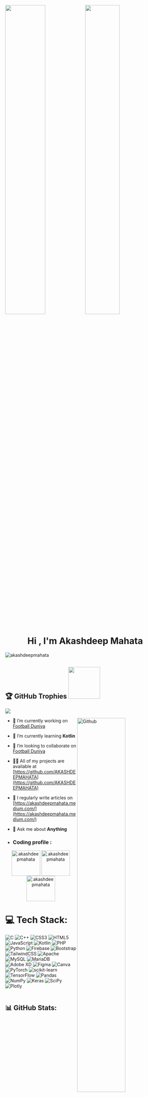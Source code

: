 <a href="#"><img width="50%" height="cover"  src="https://www.belenclaver.com/wp-content/uploads/2021/05/aplicaciones-entrevistas-de-seleccio%CC%81n-en-diferido.png" /></a><a href="#"><img width="46.5%" height="50%"  src="https://loopup.com/app/uploads/2020/03/Remote-working-illustration--1024x687.jpg" /></a>

<h1 align="center">Hi , I'm Akashdeep Mahata </h1>

<p align="left"> <img src="https://komarev.com/ghpvc/?username=akashdeepmahata&label=Profile%20views&color=0e75b6&style=flat" alt="akashdeepmahata" /> </p>

## 🏆 GitHub Trophies  <img src = "https://media0.giphy.com/media/KDDpcKigbfFpnejZs6/giphy.gif?cid=ecf05e47oy6f4zjs8g1qoiystc56cu7r9tb8a1fe76e05oty&rid=giphy.gif" width = 100px>
![](https://github-profile-trophy.vercel.app/?username=AKASHDEEPMAHATA&theme=dracula&no-frame=false&no-bg=false&margin-w=4)


<img width="55%" align="right" alt="Github" src="https://raw.githubusercontent.com/onimur/.github/master/.resources/git-header.svg" />

- 🔭 I’m currently working on [Football Duniya](https://akashdeepmahata.github.io/footballduniya/)

- 🌱 I’m currently learning **Kotlin**

- 👯 I’m looking to collaborate on [Football Duniya](https://akashdeepmahata.github.io/footballduniya/)

- 👨‍💻 All of my projects are available at [https://github.com/AKASHDEEPMAHATA](https://github.com/AKASHDEEPMAHATA)

- 📝 I regularly write articles on [https://akashdeepmahata.medium.com/](https://akashdeepmahata.medium.com/)

- 💬 Ask me about **Anything**



 


- <h3 align="left">Coding profile :</h3>
<p align="center">
<a href="https://www.github.com/AKASHDEEPMAHATA" target="blank"><img align="center" src="https://raw.githubusercontent.com/rahuldkjain/github-profile-readme-generator/master/src/images/icons/Social/github.svg" alt="akashdeepmahata" height="80" width="90" /></a>
<a href="https://auth.geeksforgeeks.org/user/akashdeepmahata/practice/" target="blank"><img align="center" src="https://raw.githubusercontent.com/rahuldkjain/github-profile-readme-generator/master/src/images/icons/Social/geeks-for-geeks.svg" alt="akashdeepmahata" height="80" width="90" /></a>
<a href="https://www.leetcode.com/akashdeepmahata" target="blank"><img align="center" src="https://raw.githubusercontent.com/rahuldkjain/github-profile-readme-generator/master/src/images/icons/Social/leet-code.svg" alt="akashdeepmahata" height="80" width="90" /></a>
<!-- <a href="https://www.hackerrank.com/akashdeepmahata" target="blank"><img align="center" src="https://raw.githubusercontent.com/rahuldkjain/github-profile-readme-generator/master/src/images/icons/Social/hackerrank.svg" alt="akashdeepmahata" height="80" width="90" /></a></p> -->

# 💻 Tech Stack:
![C](https://img.shields.io/badge/c-%2300599C.svg?style=flat&logo=c&logoColor=white) ![C++](https://img.shields.io/badge/c++-%2300599C.svg?style=flat&logo=c%2B%2B&logoColor=white) ![CSS3](https://img.shields.io/badge/css3-%231572B6.svg?style=flat&logo=css3&logoColor=white) ![HTML5](https://img.shields.io/badge/html5-%23E34F26.svg?style=flat&logo=html5&logoColor=white) ![JavaScript](https://img.shields.io/badge/javascript-%23323330.svg?style=flat&logo=javascript&logoColor=%23F7DF1E) ![Kotlin](https://img.shields.io/badge/kotlin-%230095D5.svg?style=flat&logo=kotlin&logoColor=white) ![PHP](https://img.shields.io/badge/php-%23777BB4.svg?style=flat&logo=php&logoColor=white) ![Python](https://img.shields.io/badge/python-3670A0?style=flat&logo=python&logoColor=ffdd54) ![Firebase](https://img.shields.io/badge/firebase-%23039BE5.svg?style=flat&logo=firebase) ![Bootstrap](https://img.shields.io/badge/bootstrap-%23563D7C.svg?style=flat&logo=bootstrap&logoColor=white) ![TailwindCSS](https://img.shields.io/badge/tailwindcss-%2338B2AC.svg?style=flat&logo=tailwind-css&logoColor=white) ![Apache](https://img.shields.io/badge/apache-%23D42029.svg?style=flat&logo=apache&logoColor=white) ![MySQL](https://img.shields.io/badge/mysql-%2300f.svg?style=flat&logo=mysql&logoColor=white) ![MariaDB](https://img.shields.io/badge/MariaDB-003545?style=flat&logo=mariadb&logoColor=white) ![Adobe XD](https://img.shields.io/badge/Adobe%20XD-470137?style=flat&logo=Adobe%20XD&logoColor=#FF61F6) 	![Figma](https://img.shields.io/badge/figma-%23F24E1E.svg?style=flat&logo=figma&logoColor=white) ![Canva](https://img.shields.io/badge/Canva-%2300C4CC.svg?style=flat&logo=Canva&logoColor=white) ![PyTorch](https://img.shields.io/badge/PyTorch-%23EE4C2C.svg?style=flat&logo=PyTorch&logoColor=white) ![scikit-learn](https://img.shields.io/badge/scikit--learn-%23F7931E.svg?style=flat&logo=scikit-learn&logoColor=white) ![TensorFlow](https://img.shields.io/badge/TensorFlow-%23FF6F00.svg?style=flat&logo=TensorFlow&logoColor=white) ![Pandas](https://img.shields.io/badge/pandas-%23150458.svg?style=flat&logo=pandas&logoColor=white) ![NumPy](https://img.shields.io/badge/numpy-%23013243.svg?style=flat&logo=numpy&logoColor=white) ![Keras](https://img.shields.io/badge/Keras-%23D00000.svg?style=flat&logo=Keras&logoColor=white) ![SciPy](https://img.shields.io/badge/SciPy-%230C55A5.svg?style=flat&logo=scipy&logoColor=%white) ![Plotly](https://img.shields.io/badge/Plotly-%233F4F75.svg?style=flat&logo=plotly&logoColor=white)
<br><br>

## 📊 GitHub Stats:
<p align="center">
<table>
<tr>
<td>
<a href="https://github.com/AKASHDEEPMAHATA">
<img align="center" src="https://github-readme-stats.vercel.app/api?username=AKASHDEEPMAHATA&theme=vue-dark&hide_border=true&include_all_commits=false&count_private=false"
alt="AKASHDEEEP's Github Stats" height="180rem" />
</a>
</td>
<td>
<a href="https://github.com/AKASHDEEPMAHATA"><img align="center" src="https://github-readme-stats.vercel.app/api/top-langs/?username=AKASHDEEPMAHATA&theme=vue-dark&hide_border=true&include_all_commits=false&count_private=false&layout=compact" height="180rem" /></a>
</td>
</tr>
</table>
 </p>
